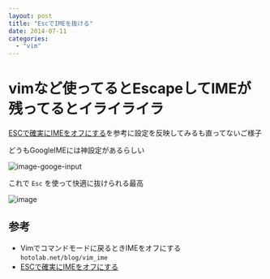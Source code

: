 ```yaml
---
layout: post
title: "EscでIMEを抜ける"
date: 2014-07-11
categories:
  - "vim"
---
```


# vimなど使ってるとEscapeしてIMEが残ってるとイライライラ

[ESCで確実にIMEをオフにする](http://nobeans.hatenablog.com/entry/20090211/1234326782)を参考に設定を反映してみるも直ってないご様子

どうもGoogleIMEには神設定があるらしい

![image-googe-input](http://i.gyazo.com/64daf9848e558c14efc0df858aef8388.png)

これで `Esc` を使って快適に抜けられる最高

![image](http://i.gyazo.com/2708f90efe1cebb5d4f5aad5195b1ce8.gif)

## 参考

- Vimでコマンドモードに戻るときIMEをオフにする `hotolab.net/blog/vim_ime`
- [ESCで確実にIMEをオフにする](http://nobeans.hatenablog.com/entry/20090211/1234326782)
